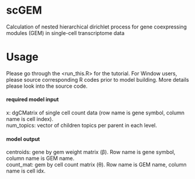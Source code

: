 # scGEM
Calculation of nested hierarchical dirichlet process for gene coexpressing modules (GEM) in single-cell transcriptome data 

# Usage
Please go through the <run_this.R> for the tutorial. For Window users, please source corresponding R codes prior to model building. More details please look into the source code.

#### required model input 
x: dgCMatrix of single cell count data (row name is gene symbol, column name is cell index).  
num_topics: vector of children topics per parent in each level.

#### model output 
centroids: gene by gem weight matrix (&beta;). Row name is gene symbol, column name is GEM name.  
count_mat: gem by cell count matrix (&theta;). Row name is GEM name, column name is cell idx.
